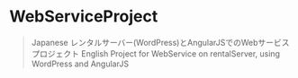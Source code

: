 # WebServiceProject
> Japanese
レンタルサーバー(WordPress)とAngularJSでのWebサービスプロジェクト
> English
Project for WebService on rentalServer, using WordPress and AngularJS 

